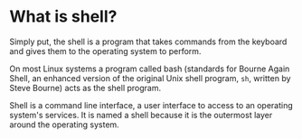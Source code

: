 # What is shell?

Simply put, the shell is a program that takes commands from the keyboard and gives them to the operating system to perform. 


On most Linux systems a program called bash (standards for Bourne Again Shell, an enhanced version of the original Unix shell program, `sh`, written by Steve Bourne) acts as the shell program. 


Shell is a command line interface, a user interface to access to an operating system's services. It is named a shell because it is the outermost layer around the operating system.


